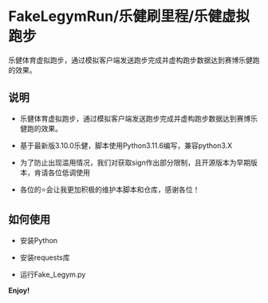 # FakeLegymRun/乐健刷里程/乐健虚拟跑步

乐健体育虚拟跑步，通过模拟客户端发送跑步完成并虚构跑步数据达到赛博乐健跑的效果。

## 说明

- 乐健体育虚拟跑步，通过模拟客户端发送跑步完成并虚构跑步数据达到赛博乐健跑的效果。

- 基于最新版3.10.0乐健，脚本使用Python3.11.6编写，兼容python3.X
  
- 为了防止出现滥用情况，我们对获取sign作出部分限制，且开源版本为早期版本，肯请各位低调使用
  
- 各位的⭐会让我更加积极的维护本脚本和仓库，感谢各位！

## 如何使用

- 安装Python

- 安装requests库

- 运行Fake_Legym.py

**Enjoy!**

